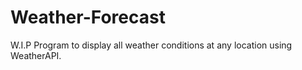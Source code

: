 # Weather-Forecast
W.I.P Program to display all weather conditions at any location using WeatherAPI.
